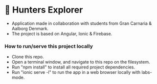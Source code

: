# 🚀 Hunters Explorer
* Application made in collaboration with students from Gran Carnaria & Aalborg Denmark.
* The project is based on Angular, Ionic & Firebase.

### How to run/serve this project locally
* Clone this repo.
* Open a terminal window, and navigate to this repo on the filesystem.
* Run "npm install" to install all required project dependencies. 
* Run "ionic serve -l" to run the app in a web browser locally with labs-mode.
